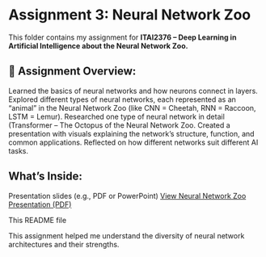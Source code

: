 # Assignment 3: Neural Network Zoo

This folder contains my assignment for **ITAI2376 – Deep Learning in Artificial Intelligence about the Neural Network Zoo.**

## 📝 Assignment Overview:

Learned the basics of neural networks and how neurons connect in layers.
Explored different types of neural networks, each represented as an “animal” in the Neural Network Zoo (like CNN = Cheetah, RNN = Raccoon, LSTM = Lemur).
Researched one type of neural network in detail (Transformer – The Octopus of the Neural Network Zoo.
Created a presentation with visuals explaining the network’s structure, function, and common applications.
Reflected on how different networks suit different AI tasks.

## What’s Inside:

Presentation slides (e.g., PDF or PowerPoint)
[View Neural Network Zoo Presentation (PDF)](./AO3_AliciaGonzalez_ITAI2376.pdf)

This README file

This assignment helped me understand the diversity of neural network architectures and their strengths.
